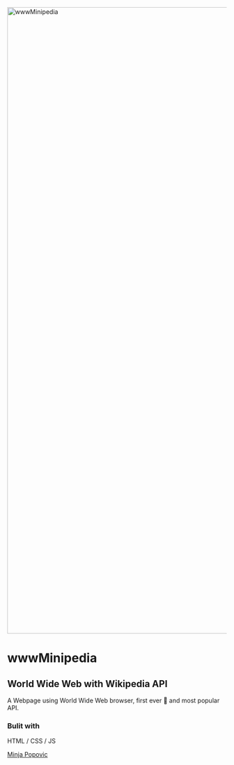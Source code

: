 <img width="1440" alt="wwwMinipedia" src="https://user-images.githubusercontent.com/77694499/111981498-0f711300-8b08-11eb-883b-bbbbab6e819e.png">


# wwwMinipedia


## World Wide Web with Wikipedia API
A Webpage using World Wide Web browser, first ever 🥇 and most popular API.



### Bulit with
HTML / CSS / JS 



[Minja Popovic](https://github.com/minime89-maker)
